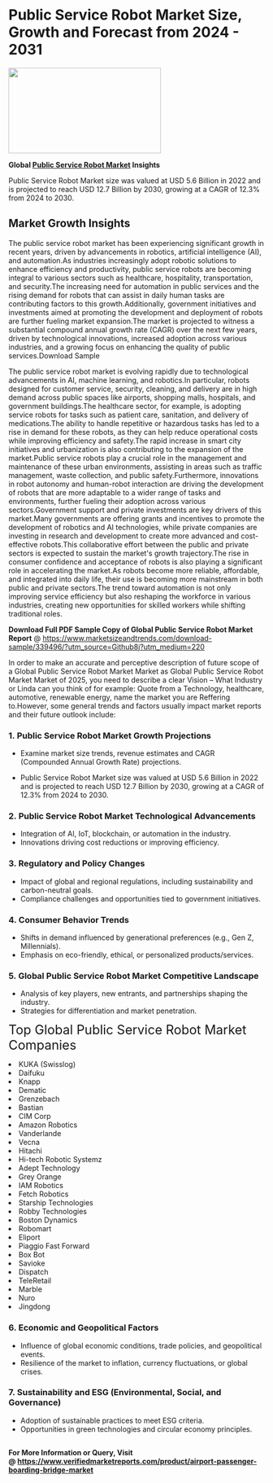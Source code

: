 <H1>Public Service Robot Market Size, Growth and Forecast from 2024 - 2031</H1><img class="aligncenter size-medium wp-image-584254" src="https://thirdeyenews.in/wp-content/uploads/2024/09/Global-Market-Research-300x168.jpeg" alt="" width="300" height="168" /><p><strong>Global&nbsp;<a href="https://www.marketsizeandtrends.com/download-sample/339496/?utm_source=Github8j?utm_medium=220">Public Service Robot Market</a> Insights</strong></p><p>Public Service Robot Market size was valued at USD 5.6 Billion in 2022 and is projected to reach USD 12.7 Billion by 2030, growing at a CAGR of 12.3% from 2024 to 2030.</p><p><h2>Market Growth Insights</h2> <p>The public service robot market has been experiencing significant growth in recent years, driven by advancements in robotics, artificial intelligence (AI), and automation.As industries increasingly adopt robotic solutions to enhance efficiency and productivity, public service robots are becoming integral to various sectors such as healthcare, hospitality, transportation, and security.The increasing need for automation in public services and the rising demand for robots that can assist in daily human tasks are contributing factors to this growth.Additionally, government initiatives and investments aimed at promoting the development and deployment of robots are further fueling market expansion.The market is projected to witness a substantial compound annual growth rate (CAGR) over the next few years, driven by technological innovations, increased adoption across various industries, and a growing focus on enhancing the quality of public services.Download Sample</p> <p>The public service robot market is evolving rapidly due to technological advancements in AI, machine learning, and robotics.In particular, robots designed for customer service, security, cleaning, and delivery are in high demand across public spaces like airports, shopping malls, hospitals, and government buildings.The healthcare sector, for example, is adopting service robots for tasks such as patient care, sanitation, and delivery of medications.The ability to handle repetitive or hazardous tasks has led to a rise in demand for these robots, as they can help reduce operational costs while improving efficiency and safety.The rapid increase in smart city initiatives and urbanization is also contributing to the expansion of the market.Public service robots play a crucial role in the management and maintenance of these urban environments, assisting in areas such as traffic management, waste collection, and public safety.Furthermore, innovations in robot autonomy and human-robot interaction are driving the development of robots that are more adaptable to a wider range of tasks and environments, further fueling their adoption across various sectors.Government support and private investments are key drivers of this market.Many governments are offering grants and incentives to promote the development of robotics and AI technologies, while private companies are investing in research and development to create more advanced and cost-effective robots.This collaborative effort between the public and private sectors is expected to sustain the market's growth trajectory.The rise in consumer confidence and acceptance of robots is also playing a significant role in accelerating the market.As robots become more reliable, affordable, and integrated into daily life, their use is becoming more mainstream in both public and private sectors.The trend toward automation is not only improving service efficiency but also reshaping the workforce in various industries, creating new opportunities for skilled workers while shifting traditional roles.</p><p><span class=""><strong>Download Full PDF Sample Copy of Global Public Service Robot Market Report</strong> @ <a href="https://www.marketsizeandtrends.com/download-sample/339496/?utm_source=Github8j?utm_medium=220" target="_blank">https://www.marketsizeandtrends.com/download-sample/339496/?utm_source=Github8j?utm_medium=220</a></span></p><p>In order to make an accurate and perceptive description of future scope of a Global&nbsp;Public Service Robot Market Market as Global&nbsp;Public Service Robot Market Market of 2025, you need to describe a clear Vision &ndash; What Industry or Linda can you think of for example: Quote from a Technology, healthcare, automotive, renewable energy, name the market you are Reffering to.However, some general trends and factors usually impact market reports and their future outlook include:</p><h3>1.&nbsp;<strong>Public Service Robot Market Growth Projections</strong></h3><ul><li>Examine market size trends, revenue estimates and CAGR (Compounded Annual Growth Rate) projections.</li><li><p>Public Service Robot Market size was valued at USD 5.6 Billion in 2022 and is projected to reach USD 12.7 Billion by 2030, growing at a CAGR of 12.3% from 2024 to 2030.</p></li></ul><h3>2.&nbsp;<strong>Public Service Robot Market Technological Advancements</strong></h3><ul><li>Integration of AI, IoT, blockchain, or automation in the industry.</li><li>Innovations driving cost reductions or improving efficiency.</li></ul><h3>3.&nbsp;<strong>Regulatory and Policy Changes</strong></h3><ul><li>Impact of global and regional regulations, including sustainability and carbon-neutral goals.</li><li>Compliance challenges and opportunities tied to government initiatives.</li></ul><h3>4.&nbsp;<strong>Consumer Behavior Trends</strong></h3><ul><li>Shifts in demand influenced by generational preferences (e.g., Gen Z, Millennials).</li><li>Emphasis on eco-friendly, ethical, or personalized products/services.</li></ul><h3>5.&nbsp;<strong>Global Public Service Robot Market Competitive Landscape</strong></h3><ul><li>Analysis of key players, new entrants, and partnerships shaping the industry.</li><li>Strategies for differentiation and market penetration.</li></ul><p data-pm-slice="1 1 []"><span style="color: inherit; font-family: inherit; font-size: 25px;">Top Global Public Service Robot Market Companies</span></p><div class="" data-test-id=""><p><li>KUKA (Swisslog)</li><li> Daifuku</li><li> Knapp</li><li> Dematic</li><li> Grenzebach</li><li> Bastian</li><li> CIM Corp</li><li> Amazon Robotics</li><li> Vanderlande</li><li> Vecna</li><li> Hitachi</li><li> Hi-tech Robotic Systemz</li><li> Adept Technology</li><li> Grey Orange</li><li> IAM Robotics</li><li> Fetch Robotics</li><li> Starship Technologies</li><li> Robby Technologies</li><li> Boston Dynamics</li><li> Robomart</li><li> Eliport</li><li> Piaggio Fast Forward</li><li> Box Bot</li><li> Savioke</li><li> Dispatch</li><li> TeleRetail</li><li> Marble</li><li> Nuro</li><li> Jingdong</li></p></div><h3>6.&nbsp;<strong>Economic and Geopolitical Factors</strong></h3><ul><li>Influence of global economic conditions, trade policies, and geopolitical events.</li><li>Resilience of the market to inflation, currency fluctuations, or global crises.</li></ul><h3>7.&nbsp;<strong>Sustainability and ESG (Environmental, Social, and Governance)</strong></h3><ul><li>Adoption of sustainable practices to meet ESG criteria.</li><li>Opportunities in green technologies and circular economy principles.</li></ul><h2><strong style="font-size: 14px;">For More Information or Query, Visit @&nbsp;</strong><a style="background-color: #ffffff; font-size: 14px;" href="https://www.marketsizeandtrends.com/report/public-service-robot-market/" target="_blank">https://www.verifiedmarketreports.com/product/airport-passenger-boarding-bridge-market</a></h2>